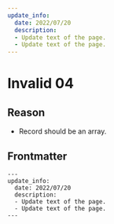 ```yaml
---
update_info:
  date: 2022/07/20
  description:
  - Update text of the page.
  - Update text of the page.
---
```

# Invalid 04


## Reason

- Record should be an array.


## Frontmatter

```
---
update_info:
  date: 2022/07/20
  description:
  - Update text of the page.
  - Update text of the page.
---
```
